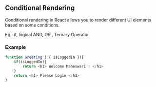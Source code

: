 ## Conditional Rendering

Conditional rendering in React allows you to render different UI elements based on some conditions.


Eg : if, logical AND, OR , Ternary Operator

### Example

```js
function Greeting ( { isLoggedIn }){
    if(isLoggedIn){
        return <h1> Welcome Maheswari ! </h1>
    }
    return <h1> Please Login </h1>
}
```
